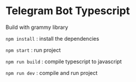 # Telegram Bot Typescript

<p>Build with grammy library
  
<code>npm install</code> : install the dependencies

<code>npm start</code> : run project

<code>npm run build</code> : compile typescript to javascript

<code>npm run dev</code> : compile and run project

</p>
